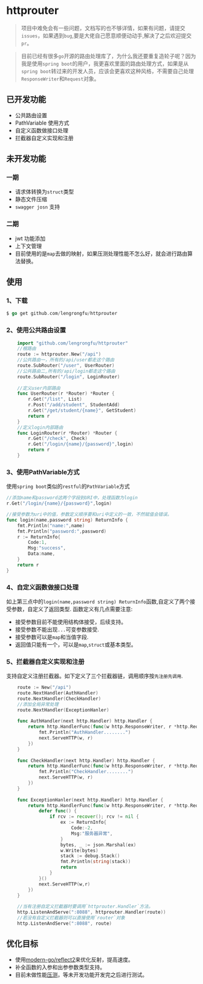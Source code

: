 # httprouter

> 项目中难免会有一些问题，文档写的也不够详情，如果有问题，请提交`issues`，如果遇到`bug`,要是大佬自己愿意顺便动动手,解决了之后欢迎提交`pr`。


> 目前已经有很多`go`开源的路由处理库了，为什么我还要重复造轮子呢？因为我是使用`spring boot`的用户，我更喜欢里面的路由处理方式，如果是从`spring boot`转过来的开发人员，应该会更喜欢这种风格，不需要自己处理`ResponseWriter`和`Request`对象。



## 已开发功能
- 公共路由设置
- PathVariable 使用方式
- 自定义函数做接口处理
- 拦截器自定义实现和注册

## 未开发功能
### 一期
- 请求体转换为`struct`类型
- 静态文件压缩
- `swagger josn` 支持


### 二期
- jwt 功能添加
- 上下文管理
- 目前使用的是`map`去做的映射，如果压测处理性能不怎么好，就会进行路由算法替换。

## 使用

### 1、下载
```go
$ go get github.com/lengrongfu/httprouter
```

### 2、使用公共路由设置
```go
    import "github.com/lengrongfu/httprouter"
    //根路由
    route := httprouter.New("/api")
    //公共路由一，所有的/api/user都走这个路由
	route.SubRouter("/user", UserRouter)
    //公共路由二,所有的/api/login都走这个路由
	route.SubRouter("/login", LoginRouter)
    
    //定义user内部路由
    func UserRouter(r *Router) *Router {
    	r.Get("/list", List)
    	r.Post("/add/student", StudentAdd)
    	r.Get("/get/student/{name}", GetStudent)
    	return r
    }
    //定义login内部路由
    func LoginRouter(r *Router) *Router {
    	r.Get("/check", Check)
    	r.Get("/login/{name}/{password}",login)
    	return r
    }
```

### 3、使用PathVariable方式
使用`spring boot`类似的`restful`的`PathVariable`方式
```go
//添加name和password这两个字段到URI中，处理函数为login
r.Get("/login/{name}/{password}",login)

//接受参数为uri中的值，参数定义顺序要和uri中定义的一致，不然赋值会错误。
func login(name,password string) ReturnInfo {
	fmt.Println("name:",name)
	fmt.Println("password:",password)
	r := ReturnInfo{
		Code:1,
		Msg:"success",
		Data:name,
	}
	return r
}
```

### 4、自定义函数做接口处理
如上第三点中的`login(name,password string) ReturnInfo`函数,自定义了两个接受参数，自定义了返回类型.
函数定义有几点需要注意:
- 接受参数目前不能使用结构体接受，后续支持。
- 接受参数不能出现`...`可变参数接受.
- 接受参数可以是`map`和当值字段.
- 返回值只能有一个，可以是`map`,`struct`或基本类型。

### 5、拦截器自定义实现和注册
支持自定义注册拦截器。如下定义了三个拦截器链，调用顺序按`先注册先调用`.
```go
    route := New("/api")
	route.NextHandler(AuthHandler)
	route.NextHandler(CheckHandler)
    //添加全局异常处理
	route.NextHandler(ExceptionHanler)
    
    func AuthHandler(next http.Handler) http.Handler {
    	return http.HandlerFunc(func(w http.ResponseWriter, r *http.Request) {
    		fmt.Println("AuthHandler........")
    		next.ServeHTTP(w, r)
    	})
    }
    
    func CheckHandler(next http.Handler) http.Handler {
    	return http.HandlerFunc(func(w http.ResponseWriter, r *http.Request) {
    		fmt.Println("CheckHandler........")
    		next.ServeHTTP(w, r)
    	})
    }
    
    func ExceptionHanler(next http.Handler) http.Handler {
    	return http.HandlerFunc(func(w http.ResponseWriter, r *http.Request) {
    		defer func() {
    			if rcv := recover(); rcv != nil {
    				ex := ReturnInfo{
    					Code:-2,
    					Msg:"服务器异常",
    				}
    				bytes, _ := json.Marshal(ex)
    				w.Write(bytes)
    				stack := debug.Stack()
    				fmt.Println(string(stack))
    				return
    			}
    		}()
    		next.ServeHTTP(w,r)
    	})
    }
    
    //当有注册自定义拦截器时要调用`httprouter.Handler`方法。
    http.ListenAndServe(":8088", httprouter.Handler(route))
    //若没有自定义拦截器则可以直接使用`router`对象
    http.ListenAndServe(":8088", route)

```

## 优化目标
- 使用[modern-go/reflect2](https://github.com/modern-go/reflect2)来优化反射，提高速度。
- 补全函数的入参和出参参数类型支持。
- 目前未做性能[压测](https://github.com/julienschmidt/go-http-routing-benchmark)，等未开发功能开发完之后进行测试。
